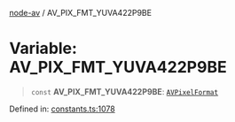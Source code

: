 [node-av](../globals.md) / AV\_PIX\_FMT\_YUVA422P9BE

# Variable: AV\_PIX\_FMT\_YUVA422P9BE

> `const` **AV\_PIX\_FMT\_YUVA422P9BE**: [`AVPixelFormat`](../type-aliases/AVPixelFormat.md)

Defined in: [constants.ts:1078](https://github.com/seydx/av/blob/f8631fc881b394300b1479f511d55cf1c370a87f/src/constants/constants.ts#L1078)
